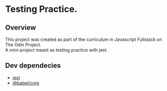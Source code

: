 # Testing Practice.

## Overview
This project was created as part of the curriculum in Javascript Fullstack on The Odin Project.</br>
A mini-project meant as testing practice with jest.

## Dev dependecies
* [jest](https://jestjs.io/docs/en/getting-started)
* [@babel/core](https://babeljs.io/)
